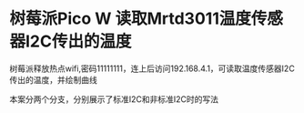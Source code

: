 # 树莓派Pico W 读取Mrtd3011温度传感器I2C传出的温度
树莓派释放热点wifi,密码11111111，连上后访问192.168.4.1，可读取温度传感器I2C传出的温度，并绘制曲线

本案分两个分支，分别展示了标准I2C和非标准I2C时的写法
